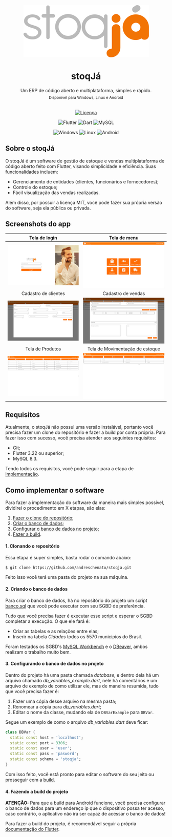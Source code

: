 <p align="center"><img src="assets/imagens/stoq.png" title="" alt="Logo"> </p>

<h1 align="center">stoqJá</h1>

<div align="center">
    Um ERP de código aberto e multiplataforma, simples e rápido.
    <br>
    <sub>Disponível para Windows, Linux e Android</sub>
</div>

<br>

<div align="center">

[![Licença](https://img.shields.io/badge/Licença-MIT-green?style=for-the-badge)](LICENSE)

![Flutter](https://img.shields.io/badge/Flutter-%2302569B.svg?style=for-the-badge&logo=Flutter&logoColor=white)
![Dart](https://img.shields.io/badge/dart-%230175C2.svg?style=for-the-badge&logo=dart&logoColor=white)
![MySQL](https://img.shields.io/badge/mysql-4479A1.svg?style=for-the-badge&logo=mysql&logoColor=white)

![Windows](https://img.shields.io/badge/Windows-0078D6?style=for-the-badge&logo=windows&logoColor=white)
![Linux](https://img.shields.io/badge/Linux-FCC624?style=for-the-badge&logo=linux&logoColor=black)
![Android](https://img.shields.io/badge/Android-3DDC84?style=for-the-badge&logo=android&logoColor=white)

</div>

## Sobre o stoqJá
O stoqJá é um software de gestão de estoque e vendas multiplataforma de código aberto feito com Flutter, visando simplicidade e eficiência. Suas funcionalidades incluem:
- Gerenciamento de entidades (clientes, funcionários e fornecedores);
- Controle do estoque;
- Fácil visualização das vendas realizadas.

Além disso, por possuir a licença MIT, você pode fazer sua própria versão do software, seja ela pública ou privada. 

## Screenshots do app

| Tela de login                           | Tela de menu                            |
|:---------------------------------------:|:---------------------------------------:|
| ![](assets/docs/Login.png)              | ![](assets/docs/Menu.png)               |
| Cadastro de clientes                    | Cadastro de vendas                      |
| ![](assets/docs/CadastroCliente.png)    | ![](assets/docs/Vendas.png)             |
| Tela de Produtos                        | Tela de Movimentação de estoque         |
| ![](assets/docs/Produtos.png)           | ![](assets/docs/Estoque.png)            |


## Requisitos
Atualmente, o stoqJá não possui uma versão instalável, portanto você precisa fazer um clone do repositório e fazer a build por conta própria. Para fazer isso com sucesso, você precisa atender aos seguintes requisitos:

- Git;
- Flutter 3.22 ou superior;
- MySQL 8.3.

Tendo todos os requisitos, você pode seguir para a etapa de [implementação](#como-implementar-o-software).

## Como implementar o software
Para fazer a implementação do software da maneira mais simples possível, dividirei o procedimento em X etapas, são elas:

1. [Fazer o clone do repositório](#1-clonando-o-repositório);
2. [Criar o banco de dados](#2-criando-o-banco-de-dados);
3. [Configurar o banco de dados no projeto](#3-configurando-o-banco-de-dados-no-projeto);
4. [Fazer a build](#4-fazendo-a-build-do-projeto).

#### 1. Clonando o repositório
Essa etapa é super simples, basta rodar o comando abaixo:
``` bash
$ git clone https://github.com/andreschenato/stoqja.git
```

Feito isso você terá uma pasta do projeto na sua máquina.

#### 2. Criando o banco de dados
Para criar o banco de dados, há no repositório do projeto um script [banco.sql](banco.sql) que você pode executar com seu SGBD de preferência. 

Tudo que você precisa fazer é executar esse script e esperar o SGBD completar a execução. O que ele fará é:
- Criar as tabelas e as relações entre elas;
- Inserir na tabela *Cidades* todos os 5570 municípios do Brasil.

Foram testados os SGBD's [MySQL Workbench](https://www.mysql.com/products/workbench/) e o [DBeaver](https://dbeaver.io/download/), ambos realizam o trabalho muito bem.

#### 3. Configurando o banco de dados no projeto
Dentro do projeto há uma pasta chamada _database_, e dentro dela há um arquivo chamado _db_variables_example.dart_, nele há comentários e um arquivo de exemplo de como utilizar ele, mas de maneira resumida, tudo que você precisa fazer é:

1. Fazer uma cópia desse arquivo na mesma pasta;
2. Renomear a cópia para _db_variables.dart_;
3. Editar o nome da classe, mudando ela de `DBVarExample` para `DBVar`.

Segue um exemplo de como o arquivo _db_variables.dart_ deve ficar:
```dart
class DBVar {
  static const host = 'localhost';
  static const port = 3306;
  static const user = 'user';
  static const pass = 'pasword';
  static const schema = 'stoqja';
}
```

Com isso feito, você está pronto para editar o software do seu jeito ou prosseguir com a [build](#4-fazendo-a-build-do-projeto).

#### 4. Fazendo a build do projeto
**ATENÇÃO:** Para que a build para Android funcione, você precisa configurar o banco de dados para um endereço ip que o dispositivo possa ter acesso, caso contrário, o aplicativo não irá ser capaz de acessar o banco de dados!

Para fazer a build do projeto, é recomendável seguir a própria [documentação do Flutter](https://docs.flutter.dev/).
